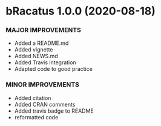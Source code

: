 bRacatus 1.0.0 (2020-08-18)
=========================

### MAJOR IMPROVEMENTS
  * Added a README.md
  * Added vignette
  * Added NEWS.md
  * Added Travis integration
  * Adapted code to good practice
  
  
### MINOR IMPROVEMENTS
  * Added citation
  * Added CRAN comments
  * Added travis badge to README
  * reformatted code
  
